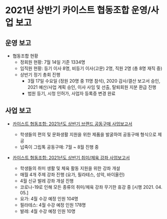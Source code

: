 2021년 상반기 카이스트 협동조합 운영/사업 보고
===

## 운영 보고
- 협동조합 현황
  - 정회원 현황: 7월 14일 기준 1334명
  - 임직원 현황: 등기 이사 8명, 비등기 이사(고문) 2명, 직원 2명 (총 8명 재직 중)
  - 상반기 정기 총회 진행
    - 3월 17일 수요일 (정원 20명 중 11명 참석), 2020 감사/결산 보고서 승인, 2021 예산/사업 계획 승인, 이사 사임 및 선출, 탈퇴회원 지분 환급 진행
    - 법원 등기, 시청 인허가, 사업자 등록증 변경 완료

## 사업 보고
- [카이스트 협동조합: 2021년도 상반기 브랜드 공동구매 사업보고서](카이스트-협동조합-2021년-상반기-브랜드-공동구매-사업보고서.md)
  - 학생들의 편의 및 문화생활 지원을 위한 제품을 발굴하여 공동구매 형식으로 제공
  - 넙죽이 그립톡 공동구매: 7월 ~ 8월 진행 중

- [카이스트 협동조합: 2021년도 상반기 취미/체육 강좌 사업보고서](카이스트-협동조합-2021년-상반기-취미체육-강좌-사업보고서.md)
  - 학생들의 취미 생활 및 체육 활동 지원을 위한 강좌 개설
  - 매월 4개 주제 강좌 진행 (요가, 필라테스, 성악, 바이올린)
  - 4월 신규 발레 강좌 개설 진행
  - 코로나-19로 인해 모든 종류의 취미/체육 강좌 무기한 휴강 중 [시행 2021. 04. 05.]
  - 요가: 4월 수강 예정 인원 104명
  - 필라테스: 4월 수강 예정 인원 178명
  - 발레: 4월 수강 예정 인원 10명
